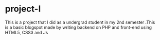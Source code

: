 # project-I
This is a project that I did as a undergrad student in my 2nd semester .This is a basic blogspot made by writing backend on PHP and front-end using HTML5, CSS3 and Js
